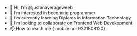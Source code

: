- 👋 Hi, I’m @justanaverageweeb
- 👀 I’m interested in becoming programmer
- 🌱 I’m currently learning Diploma in Information Technology
- 💞️ I’m looking to collaborate on Frontend Web Devekopment
- 📫 How to reach me { mobile no: 9321808120}

<!---
justanaverageweeb/justanaverageweeb is a ✨ special ✨ repository because its `README.md` (this file) appears on your GitHub profile.
You can click the Preview link to take a look at your changes.
--->
